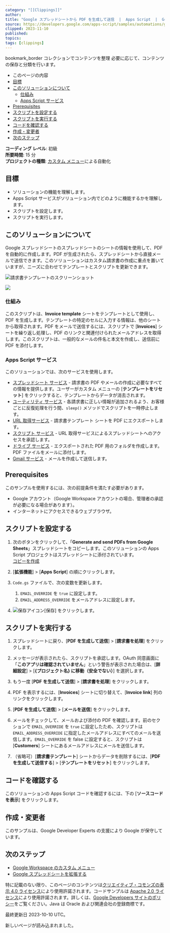 ```yaml
---
category: "[[Clippings]]"
author: 
title: "Google スプレッドシートから PDF を生成して送信  |  Apps Script  |  Google for Developers"
source: https://developers.google.com/apps-script/samples/automations/generate-pdfs?hl=ja
clipped: 2023-11-10
published: 
topics: 
tags: [clippings]
---
```


bookmark\_border コレクションでコンテンツを整理 必要に応じて、コンテンツの保存と分類を行います。

-   このページの内容
-   [目標](#objectives)
-   [このソリューションについて](#about_this_solution)
    -   [仕組み](#how_it_works)
    -   [Apps Script サービス](#services)
-   [Prerequisites](#prerequisites)
-   [スクリプトを設定する](#set_up_the_script)
-   [スクリプトを実行する](#run_the_script)
-   [コードを確認する](#review_the_code)
-   [作成・変更者](#contributors)
-   [次のステップ](#next_steps)

**コーディング レベル**: 初級  
**所要時間**: 15 分  
**プロジェクトの種類**: [カスタム メニュー](https://developers.google.com/apps-script/guides/menus?hl=ja)による自動化

## 目標

-   ソリューションの機能を理解します。
-   Apps Script サービスがソリューション内でどのように機能するかを理解します。
-   スクリプトを設定します。
-   スクリプトを実行します。

## このソリューションについて

Google スプレッドシートのスプレッドシートのシートの情報を使用して、PDF を自動的に作成します。PDF が生成されたら、スプレッドシートから直接メールで送信できます。このソリューションはカスタム請求書の作成に重点を置いていますが、ニーズに合わせてテンプレートとスクリプトを更新できます。

![請求書テンプレートのスクリーンショット](https://developers.google.com/static/apps-script/samples/images/generate-send-pdfs.png?hl=ja)

![](https://developers.google.com/static/apps-script/samples/images/generate-send-pdfs.png?hl=ja)

### 仕組み

このスクリプトは、**Invoice template** シートをテンプレートとして使用し、PDF を生成します。テンプレートの特定のセルに入力する情報は、他のシートから取得されます。PDF をメールで送信するには、スクリプトで \[**Invoices**\] シートを繰り返し処理し、PDF のリンクと関連付けられたメールアドレスを取得します。このスクリプトは、一般的なメールの件名と本文を作成し、送信前に PDF を添付します。

### Apps Script サービス

このソリューションでは、次のサービスを使用します。

-   [スプレッドシート サービス](https://developers.google.com/apps-script/reference/spreadsheet?hl=ja) - 請求書の PDF やメールの作成に必要なすべての情報を提供します。ユーザーがカスタム メニューの \[**テンプレートをリセット**\] をクリックすると、テンプレートからデータが消去されます。
-   [ユーティリティ サービス](https://developers.google.com/apps-script/reference/utilities?hl=ja) - 各請求書に正しい情報が追加されるよう、お客様ごとに反復処理を行う間、`sleep()` メソッドでスクリプトを一時停止します。
-   [URL 取得サービス](https://developers.google.com/apps-script/reference/url-fetch?hl=ja) - 請求書テンプレート シートを PDF にエクスポートします。
-   [スクリプト サービス](https://developers.google.com/apps-script/reference/script?hl=ja) - URL 取得サービスによるスプレッドシートへのアクセスを承認します。
-   [ドライブ サービス](https://developers.google.com/apps-script/reference/drive?hl=ja) - エクスポートされた PDF 用のフォルダを作成します。PDF ファイルをメールに添付します。
-   [Gmail サービス](https://developers.google.com/apps-script/reference/gmail?hl=ja) - メールを作成して送信します。

## Prerequisites

このサンプルを使用するには、次の前提条件を満たす必要があります。

-   Google アカウント（Google Workspace アカウントの場合、管理者の承認が必要になる場合があります）。
-   インターネットにアクセスできるウェブブラウザ。

## スクリプトを設定する

1.  次のボタンをクリックして、「**Generate and send PDFs from Google Sheets**」スプレッドシートをコピーします。このソリューションの Apps Script プロジェクトはスプレッドシートに添付されています。  
    [コピーを作成](https://docs.google.com/spreadsheets/d/1kT3jCJcjQZVr0JQtEev5exCKhc6VqFhD3UKaBBV6Lvo/copy?resourcekey=0-3CcEz63Pa_yYyf216zbcaw&hl=ja#gid=1382003151)
    
2.  \[**拡張機能**\] \> \[**Apps Script**\] の順にクリックします。
    
3.  `Code.gs` ファイルで、次の変数を更新します。
    
    1.  `EMAIL_OVERRIDE` を `true` に設定します。
    2.  `EMAIL_ADDRESS_OVERRIDE` をメールアドレスに設定します。
4.  ![保存アイコン](https://fonts.gstatic.com/s/i/short-term/release/googlesymbols/save/default/24px.svg)\[保存\] をクリックします。
    

## スクリプトを実行する

1.  スプレッドシートに戻り、\[**PDF を生成して送信**\] \> \[**請求書を処理**\] をクリックします。
2.  メッセージが表示されたら、スクリプトを承認します。OAuth 同意画面に「**このアプリは確認されていません**」という警告が表示された場合は、\[**詳細設定**\] \> \[**{プロジェクト名} に移動（安全でない）**\] を選択します。
    
3.  もう一度 \[**PDF を生成して送信**\] \> \[**請求書を処理**\] をクリックします。
    
4.  PDF を表示するには、\[**Invoices**\] シートに切り替えて、\[**Invoice link**\] 列のリンクをクリックします。
    
5.  \[**PDF を生成して送信**\] \> \[**メールを送信**\] をクリックします。
    
6.  メールをチェックして、メールおよび添付の PDF を確認します。前のセクションで `EMAIL_OVERRIDE` を `true` に設定したため、スクリプトは `EMAIL_ADDRESS_OVERRIDE` に指定したメールアドレスにすべてのメールを送信します。`EMAIL_OVERRIDE` を false に設定すると、スクリプトは \[**Customers**\] シートにあるメールアドレスにメールを送信します。
    
7.  （省略可）\[**請求書テンプレート**\] シートからデータを削除するには、\[**PDF を生成して送信する**\] \> \[**テンプレートをリセット**\] をクリックします。
    

## コードを確認する

このソリューションの Apps Script コードを確認するには、下の \[**ソースコードを表示**\] をクリックします。

## 作成・変更者

このサンプルは、Google Developer Experts の支援により Google が保守しています。

## 次のステップ

-   [Google Workspace のカスタム メニュー](https://developers.google.com/apps-script/guides/menus?hl=ja)
-   [Google スプレッドシートを拡張する](https://developers.google.com/apps-script/guides/sheets?hl=ja)

特に記載のない限り、このページのコンテンツは[クリエイティブ・コモンズの表示 4.0 ライセンス](https://creativecommons.org/licenses/by/4.0/)により使用許諾されます。コードサンプルは [Apache 2.0 ライセンス](https://www.apache.org/licenses/LICENSE-2.0)により使用許諾されます。詳しくは、[Google Developers サイトのポリシー](https://developers.google.com/site-policies?hl=ja)をご覧ください。Java は Oracle および関連会社の登録商標です。

最終更新日 2023-10-10 UTC。

新しいページが読み込まれました。